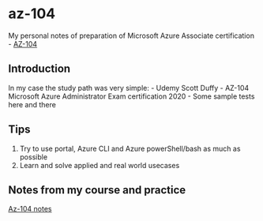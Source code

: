 # az-104
My personal notes of preparation of Microsoft Azure Associate certification - [AZ-104](https://docs.microsoft.com/en-us/learn/certifications/exams/az-104)

## Introduction
In my case the study path was very simple:
    - Udemy Scott Duffy - AZ-104 Microsoft Azure Administrator Exam certification 2020
    - Some sample tests here and there

## Tips
1. Try to use portal, Azure CLI and Azure powerShell/bash as much as possible
2. Learn and solve applied and real world usecases

## Notes from my course and practice
[Az-104 notes](./Azure_az-104.txt)